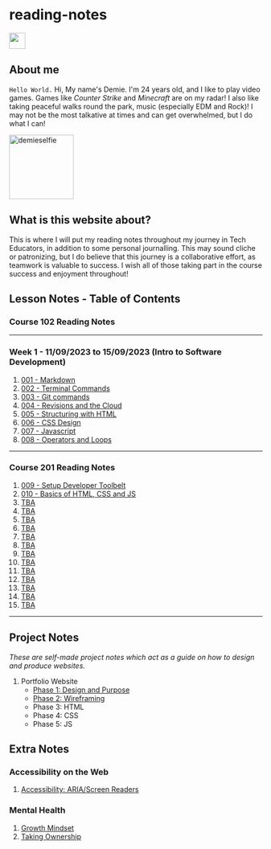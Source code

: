 # reading-notes

<a href="https://github.com/RogueStar112"><img src="https://github.githubassets.com/images/modules/logos_page/GitHub-Mark.png" width="32" height="32"></a>

## About me

`Hello World.`
Hi, My name's Demie. I'm 24 years old, and I like to play video games. Games like *Counter Strike* and *Minecraft* are on my radar!
I also like taking peaceful walks round the park, music (especially EDM and Rock)! I may not be the most talkative at times and can
get overwhelmed, but I do what I can!

<img src="https://i.ibb.co/stWp728/demieselfie.png" alt="demieselfie" border="0" width="128" height="128">

## What is this website about?

This is where I will put my reading notes throughout my journey in Tech Educators, in addition to some personal journalling. This may sound cliche or patronizing, but I do believe that this journey is a collaborative effort, as teamwork is valuable to success. I wish all of those taking part in the course success and enjoyment throughout!

## Lesson Notes - Table of Contents

### Course 102 Reading Notes

<hr>

### Week 1 - 11/09/2023 to 15/09/2023 (Intro to Software Development)

   1. [001 - Markdown](course_102/001_markdown.md)
   2. [002 - Terminal Commands](course_102/002_terminal_commands.md)
   3. [003 - Git commands](course_102/003_git_commands.md)
   4. [004 - Revisions and the Cloud](course_102/004_revisions_and_the_cloud.md)
   5. [005 - Structuring with HTML](course_102/005_html_structure.md)
   6. [006 - CSS Design](course_102/006_css_tutorial.md)
   7. [007 - Javascript](course_102/007_javascript_tutorial.md)
   8. [008 - Operators and Loops](course_102/008_operators_and_loops.md)

<hr>

### Course 201 Reading Notes

1. [009 - Setup Developer Toolbelt](course_201/009_setup_developer_toolbelt.md)
2. [010 - Basics of HTML, CSS and JS](course_201/010_web_basics.md) 
3. [TBA](course_201/011.md) 
4. [TBA](course_201/012.md) 
5. [TBA](course_201/013.md) 
6. [TBA](course_201/014.md) 
7. [TBA](course_201/015.md) 
8. [TBA](course_201/016.md) 
9. [TBA](course_201/017.md) 
10. [TBA](course_201/018.md) 
11. [TBA](course_201/019.md) 
12. [TBA](course_201/020.md)
13. [TBA](course_201/021.md) 
14. [TBA](course_201/022.md) 
15. [TBA](course_201/023.md)

<hr>

## Project Notes
*These are self-made project notes which act as a guide on how to design and produce websites.*
1. Portfolio Website
   - [Phase 1: Design and Purpose](./project_notes/portfolio_p1.md)
   - [Phase 2: Wireframing](./project_notes/portfolio_p2.md)
   - Phase 3: HTML
   - Phase 4: CSS
   - Phase 5: JS





## Extra Notes 

### Accessibility on the Web

1. [Accessibility: ARIA/Screen Readers](extra_notes/accessibility.md)


### Mental Health
1. [Growth Mindset](extra_notes/growthmindset.md)
2. [Taking Ownership](extra_notes/takingownership.md)
